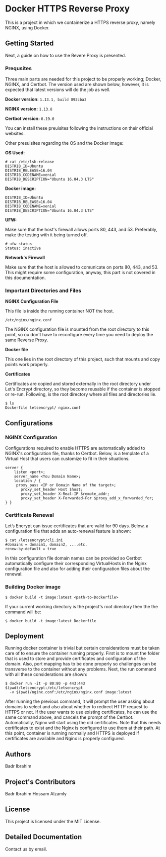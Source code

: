 # Docker HTTPS Reverse Proxy 
This is a project in which we containerize a HTTPS reverse proxy, namely NGINX, using Docker.  
## Getting Started
Next, a guide on how to use the Revere Proxy is presented.
### Prequsites
Three main parts are needed for this project to be properly working; Docker, NGINX, and Certbot. The version used are shown below, however, it is expected that latest versions will do the job as well. 

**Docker version:**
`1.13.1, build 092cba3`

**NGINX version:**
`1.13.8`

**Certbot version:**
`0.19.0`

You can install these preuisites following the instructions on their official websites.

Other presuisites regarding the OS and the Docker image:

**OS Used:**
```
# cat /etc/lsb-release
DISTRIB_ID=Ubuntu
DISTRIB_RELEASE=16.04
DISTRIB_CODENAME=xenial
DISTRIB_DESCRIPTION="Ubuntu 16.04.3 LTS"
```

**Docker image:**
```
DISTRIB_ID=Ubuntu
DISTRIB_RELEASE=16.04
DISTRIB_CODENAME=xenial
DISTRIB_DESCRIPTION="Ubuntu 16.04.3 LTS"
```

**UFW:**

Make sure that the host's firewall allows ports 80, 443, and 53. Preferably, make the testing with it being turned off.
```
# ufw status
Status: inactive
```

**Network's Firewall**

Make sure that the host is allowed to comunicate on ports 80, 443, and 53. This might require some configuration, anyway, this part is not covered in this documentation.

### Important Directories and Files

**NGINX Configuration File**

This file is inside the running container NOT the host.

```
/etc/nginx/nginx.conf
```

The NGINX configuration file is mounted from the root directory to this point, so ou don't have to reconfigure every time you need to deploy the same Reverse Proxy.

**Docker file**

This one lies in the root directory of this project, such that mounts and copy points work properly.

**Certificates**

Certificates are copied and stored externally in the root directory under Let's Encrypt directory, so they become reusable if the container is stopped or re-run. Following, is the root directory where all files and directories lie.

```
$ ls
Dockerfile letsencrypt/ nginx.conf
```

## Configurations


### NGINX Configuration

Configurations required to enable HTTPS are automatically added to NGINX's configuration file, thanks to Certbot. Below, is a template of a Virtual Host that users can customize to fit in their situations.

```
server {
    listen <port>;
    server_name <You Domain Name>;
    location / {
     proxy_pass <IP or Domain Name of the target>;
       proxy_set_header Host $host;
       proxy_set_header X-Real-IP $remote_addr;
       proxy_set_header X-Forwarded-For $proxy_add_x_forwarded_for;
} }
```

### Certificate Renewal

Let’s Encrypt can issue certificates that are valid for 90 days. Below, a configuration file that adds an auto-renewal feature is shown:


```
$ cat /letsencrypt/cli.ini
#domains = domain1, domain2, ....etc.
renew-by-default = true
```

In this configuration file domain names can be provided so Certbot automatically configure their corresponding VirtualHosts in the Nginx configuration file and also for adding their configuration files about the renewal.

### Building Docker image

`$ docker build -t image:latest <path-to-Dockerfile>`

If your current working directory is the project's root directory then the the command will be:

`$ docker build -t image:latest Dockerfile`

## Deployment

Running docker container is trivial but certain considerations must be taken care of to ensure the container running properly. First is to mount the folder that is used to store and provide certificates and configuration of the domain. Also, port mapping has to be done properly so challenges can be transverse to the container without any problems. Next, the run command with all these considerations are shown:

```
$ docker run -it -p 80:80 -p 443:443 $(pwd)/letsencrypt:/etc/letsencrypt
  -v $(pwd)/nginx.conf:/etc/nginx/nginx.conf image:latest
```

After running the previous command, it will prompt the user asking about domains to select and also about whether to redirect HTTP request to HTTPS or not. If the user wants to use existing certificates, he can use the same command above, and cancels the prompt of the Certbot. Automatically, Nginx will start using the old certificates. Note that this needs certificates to exist and the Nginx is configured to use them at their path. At this point, container is running normally and HTTPS is deployed if certificates are available and Nginx is properly configured.


## Authors

Badr Ibrahim 

## Project's Contributors 

Badr Ibrahim
Hossam Alzamly

## License

This project is licensed under the MIT License.

## Detailed Documentation

Contact us by email.
